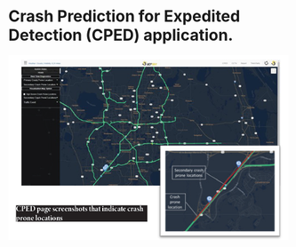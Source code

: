 # Crash Prediction for Expedited Detection (CPED) application.

![alt text][cped]

[cped]: https://github.com/dwang181/CPED/blob/main/Figures/Main.PNG
